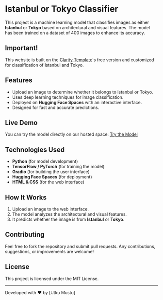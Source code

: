 # Istanbul or Tokyo Classifier

This project is a machine learning model that classifies images as either **Istanbul** or **Tokyo** based on architectural and visual features. The model has been trained on a dataset of 400 images to enhance its accuracy.

## Important!
This website is built on the [Clarity Template](https://github.com/lorenmt/clarity-template)'s free version and customized for classification of Istanbul and Tokyo.

## Features
- Upload an image to determine whether it belongs to Istanbul or Tokyo.
- Uses deep learning techniques for image classification.
- Deployed on **Hugging Face Spaces** with an interactive interface.
- Designed for fast and accurate predictions.

## Live Demo
You can try the model directly on our hosted space:
[Try the Model](https://utkmst-istanbul-or-tokyo.hf.space)


## Technologies Used
- **Python** (for model development)
- **TensorFlow / PyTorch** (for training the model)
- **Gradio** (for building the user interface)
- **Hugging Face Spaces** (for deployment)
- **HTML & CSS** (for the web interface)

## How It Works
1. Upload an image to the web interface.
2. The model analyzes the architectural and visual features.
3. It predicts whether the image is from **Istanbul** or **Tokyo**.

## Contributing
Feel free to fork the repository and submit pull requests. Any contributions, suggestions, or improvements are welcome!

## License
This project is licensed under the MIT License.

---
Developed with ❤️ by [Utku Mustu]
